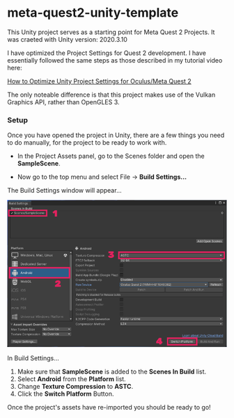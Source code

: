 # meta-quest2-unity-template

This Unity project serves as a starting point for Meta Quest 2 Projects. It was craeted with Unity version: 2020.3.10

I have optimized the Project Settings for Quest 2 development. I have essentially followed the same steps as those described in my tutorial video here:

[How to Optimize Unity Project Settings for Oculus/Meta Quest 2](https://youtu.be/2KUliN2R2pQ)

  
The only noteable difference is that this project makes use of the Vulkan Graphics API, rather than OpenGLES 3.

### Setup

Once you have opened the project in Unity, there are a few things you need to do manually, for the project to be ready to work with.
  
* In the Project Assets panel, go to the Scenes folder and open the **SampleScene**.

* Now go to the top menu and select File -> **Build Settings...**
  
The Build Settings window will appear...

![Build Settings](Docs/build-settings.png)
  
In Build Settings...
1. Make sure that **SampleScene** is added to the **Scenes In Build** list.
2. Select **Android** from the **Platform** list.
3. Change **Texture Compression** to **ASTC**.
4. Click the **Switch Platform** Button.

Once the project's assets have re-imported you should be ready to go!



  

